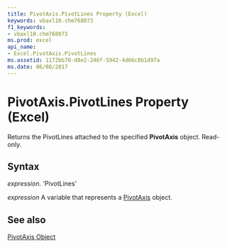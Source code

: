 ```yaml
---
title: PivotAxis.PivotLines Property (Excel)
keywords: vbaxl10.chm768073
f1_keywords:
- vbaxl10.chm768073
ms.prod: excel
api_name:
- Excel.PivotAxis.PivotLines
ms.assetid: 1172bb70-d8e2-246f-5942-4d66c8b1d97a
ms.date: 06/08/2017
---
```



# PivotAxis.PivotLines Property (Excel)

Returns the PivotLines attached to the specified  **PivotAxis** object. Read-only.


## Syntax

 _expression_. 'PivotLines'

 _expression_ A variable that represents a [PivotAxis](./Excel.PivotAxis.md) object.


## See also


[PivotAxis Object](Excel.PivotAxis.md)

